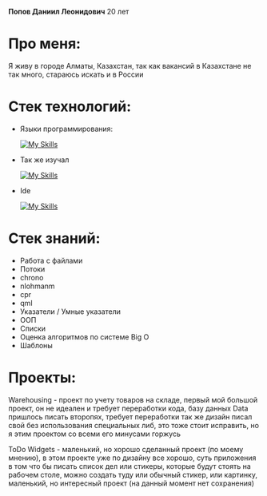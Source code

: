 __Попов Даниил Леонидович__ 20 лет
# Про меня:
Я живу в городе Алматы, Казахстан, так как вакансий в Казахстане не так много, стараюсь искать и в России

# Стек технологий:
- Языки программирования:

  [![My Skills](https://skillicons.dev/icons?i=cpp,cmake,qt,unreal)](https://skillicons.dev)

- Так же изучал

  [![My Skills](https://skillicons.dev/icons?i=js,html,css,php,mysql,cs,unity,github)](https://skillicons.dev)

- Ide

  [![My Skills](https://skillicons.dev/icons?i=qt,clion,visualstudio,vscode)](https://skillicons.dev)

# Стек знаний:
- Работа с файлами
- Потоки
- chrono
- nlohmanm
- cpr
- qml
- Указатели / Умные указатели
- ООП
- Списки
- Оценка алгоритмов по системе Big O
- Шаблоны
  
# Проекты:

Warehousing - проект по учету товаров на складе, первый мой большой проект, он не идеален и требует переработки кода, базу данных Data пришлось писать второпях, требует переработки так же дизайн писал свой без использования специальных либ, это тоже стоит исправить, но я этим проектом со всеми его минусами горжусь

ToDo Widgets - маленький, но хорошо сделанный проект (по моему мнению), в этом проекте уже по дизайну все хорошо, суть приложения в том что бы писать список дел или стикеры, которые будут стоять на рабочем столе, можно создать туду или обычный стикер, или картинку, маленький, но интересный проект (на данный момент нет сохранения)
